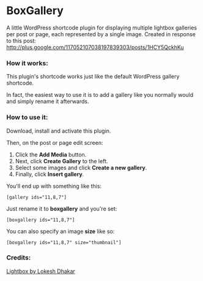 # BoxGallery

A little WordPress shortcode plugin for displaying multiple lightbox galleries per post or page, each represented by a single image. Created in response to this post: http://plus.google.com/117052107038197839303/posts/1HCY5QckhKu

### How it works:

This plugin's shortcode works just like the default WordPress gallery shortcode.

In fact, the easiest way to use it is to add a gallery like you normally would and simply rename it afterwards.

### How to use it:

Download, install and activate this plugin.

Then, on the post or page edit screen:

1. Click the **Add Media** button.
2. Next, click **Create Gallery** to the left.
3. Select some images and click **Create a new gallery**.
4. Finally, click **Insert gallery**.

You'll end up with something like this:

```
[gallery ids="11,8,7"]
```

Just rename it to **boxgallery** and you're set:

```
[boxgallery ids="11,8,7"]
```

You can also specify an image **size** like so:

```
[boxgallery ids="11,8,7" size="thumbnail"]
```

### Credits:

[Lightbox by Lokesh Dhakar](http://github.com/lokesh/lightbox2/)
